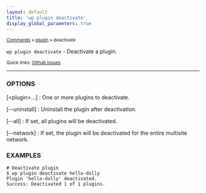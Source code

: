 ```yaml
---
layout: default
title: 'wp plugin deactivate'
display_global_parameters: true
---
```


<small>[Commands](/commands/) &raquo; [plugin](/commands/plugin/) &raquo; deactivate</small>

`wp plugin deactivate` - Deactivate a plugin.

<small>Quick links: <a href="https://github.com/wp-cli/wp-cli/issues?q=is%3Aopen+label%3Acommand%3Aplugin-deactivate+sort%3Aupdated-desc">Github issues</a></small>

<hr />

### OPTIONS

[&lt;plugin&gt;...]
: One or more plugins to deactivate.

[\--uninstall]
: Uninstall the plugin after deactivation.

[\--all]
: If set, all plugins will be deactivated.

[\--network]
: If set, the plugin will be deactivated for the entire multisite network.

### EXAMPLES

    # Deactivate plugin
    $ wp plugin deactivate hello-dolly
    Plugin 'hello-dolly' deactivated.
    Success: Deactivated 1 of 1 plugins.



